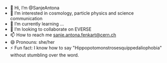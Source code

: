 - 👋 Hi, I’m @SanjeAntona
- 👀 I’m interested in cosmology, particle physics and science communication
- 🌱 I’m currently learning ...
- 💞️ I’m looking to collaborate on EVERSE
- 📫 How to reach me sanje.antona.fenkart@cern.ch
- 😄 Pronouns: she/her
- ⚡ Fun fact: I know how to say "Hippopotomonstrosesquippedaliophobia" without stumbling over the word.

<!---
SanjeAntona/SanjeAntona is a ✨ special ✨ repository because its `README.md` (this file) appears on your GitHub profile.
You can click the Preview link to take a look at your changes.
--->
